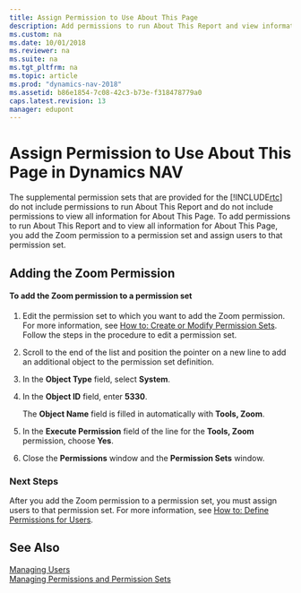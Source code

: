 ```yaml
---
title: Assign Permission to Use About This Page
description: Add permissions to run About This Report and view information for About This Page by adding the Zoom permission to permission set and assign users to it.
ms.custom: na
ms.date: 10/01/2018
ms.reviewer: na
ms.suite: na
ms.tgt_pltfrm: na
ms.topic: article
ms.prod: "dynamics-nav-2018"
ms.assetid: b86e1854-7c08-42c3-b73e-f318478779a0
caps.latest.revision: 13
manager: edupont
---
```

# Assign Permission to Use About This Page in Dynamics NAV
The supplemental permission sets that are provided for the [!INCLUDE[rtc](includes/rtc_md.md)] do not include permissions to run About This Report and do not include permissions to view all information for About This Page. To add permissions to run About This Report and to view all information for About This Page, you add the Zoom permission to a permission set and assign users to that permission set.  
  
## Adding the Zoom Permission  
  
#### To add the Zoom permission to a permission set  
  
1.  Edit the permission set to which you want to add the Zoom permission. For more information, see [How to: Create or Modify Permission Sets](How-to--Create-or-Modify-Permission-Sets.md). Follow the steps in the procedure to edit a permission set.  
  
2.  Scroll to the end of the list and position the pointer on a new line to add an additional object to the permission set definition.  
  
3.  In the **Object Type** field, select **System**.  
  
4.  In the **Object ID** field, enter **5330**.  
  
     The **Object Name** field is filled in automatically with **Tools, Zoom**.  
  
5.  In the **Execute Permission** field of the line for the **Tools, Zoom** permission, choose **Yes**.  
  
6.  Close the **Permissions** window and the **Permission Sets** window.  
  
### Next Steps  
 After you add the Zoom permission to a permission set, you must assign users to that permission set. For more information, see [How to: Define Permissions for Users](How-to--Define-Permissions-for-Users.md).  
  
## See Also  
 [Managing Users](Managing-Users.md)   
 [Managing Permissions and Permission Sets](Managing-Permissions-and-Permission-Sets.md)
